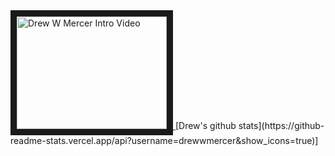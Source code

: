 

<a href="http://www.youtube.com/watch?feature=player_embedded&v=Ih4JN3DhYn4" target="_blank">
 <img src="http://img.youtube.com/vi/Ih4JN3DhYn4/0.jpg" alt="Drew W Mercer Intro Video" width="240" height="180" border="10" />
</a> [Drew's github stats](https://github-readme-stats.vercel.app/api?username=drewwmercer&show_icons=true)]


<!--
**drewwmercer/drewwmercer** is a ✨ _special_ ✨ repository because its `README.md` (this file) appears on your GitHub profile.

Here are some ideas to get you started:

- 🔭 I’m currently working on ...
- 🌱 I’m currently learning ...
- 👯 I’m looking to collaborate on ...
- 🤔 I’m looking for help with ...
- 💬 Ask me about ...
- 📫 How to reach me: ...
- 😄 Pronouns: ...
- ⚡ Fun fact: ...

### ![](https://placehold.it/350x90/009955/fff?text='Hello!')
-->
